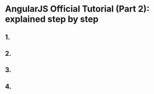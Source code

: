 # AngularJS Official Tutorial (Part 2): explained step by step

## 1. 


## 2. 


## 3. 



## 4. 




